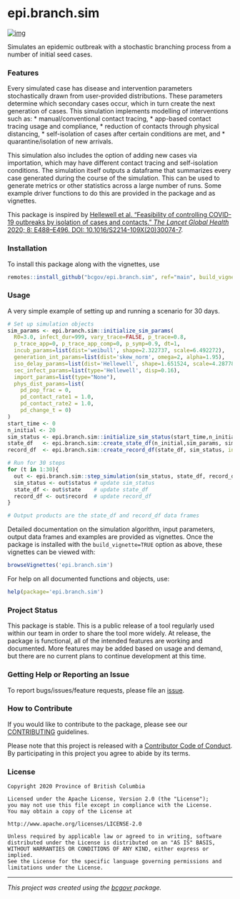 epi.branch.sim
==============

[![img](https://img.shields.io/badge/Lifecycle-Stable-97ca00)](https://github.com/bcgov/repomountie/blob/master/doc/lifecycle-badges.md)

Simulates an epidemic outbreak with a stochastic branching process from
a number of initial seed cases.

### Features

Every simulated case has disease and intervention parameters
stochastically drawn from user-provided distributions. These parameters
determine which secondary cases occur, which in turn create the next
generation of cases. This simulation implements modelling of
interventions such as: \* manual/conventional contact tracing, \*
app-based contact tracing usage and compliance, \* reduction of contacts
through physical distancing, \* self-isolation of cases after certain
conditions are met, and \* quarantine/isolation of new arrivals.

This simulation also includes the option of adding new cases via
importation, which may have different contact tracing and self-isolation
conditions. The simulation itself outputs a dataframe that summarizes
every case generated during the course of the simulation. This can be
used to generate metrics or other statistics across a large number of
runs. Some example driver functions to do this are provided in the
package and as vignettes.

This package is inspired by [Hellewell et al. “Feasibility of
controlling COVID-19 outbreaks by isolation of cases and contacts.” *The
Lancet Global Health* 2020; 8: E488–E496. DOI:
10.1016/S2214-109X(20)30074-7](https://doi.org/10.1016/S2214-109X(20)30074-7).

### Installation

To install this package along with the vignettes, use

``` r
remotes::install_github("bcgov/epi.branch.sim", ref="main", build_vignettes=TRUE)
```

### Usage

A very simple example of setting up and running a scenario for 30 days.

``` r
# Set up simulation objects
sim_params <- epi.branch.sim::initialize_sim_params(
  R0=3.0, infect_dur=999, vary_trace=FALSE, p_trace=0.8, 
  p_trace_app=0, p_trace_app_comp=0, p_symp=0.9, dt=1,
  incub_params=list(dist='weibull', shape=2.322737, scale=6.492272),
  generation_int_params=list(dist='skew_norm', omega=2, alpha=1.95),
  iso_delay_params=list(dist='Hellewell', shape=1.651524, scale=4.287786),
  sec_infect_params=list(type='Hellewell', disp=0.16),
  import_params=list(type="None"), 
  phys_dist_params=list(
    pd_pop_frac = 0, 
    pd_contact_rate1 = 1.0,
    pd_contact_rate2 = 1.0,
    pd_change_t = 0)
)
start_time <- 0
n_initial <- 20
sim_status <- epi.branch.sim::initialize_sim_status(start_time,n_initial) 
state_df   <- epi.branch.sim::create_state_df(n_initial,sim_params, sim_status, initialize=TRUE)
record_df  <- epi.branch.sim::create_record_df(state_df, sim_status, initialize=TRUE)

# Run for 30 steps
for (t in 1:30){
  out <- epi.branch.sim::step_simulation(sim_status, state_df, record_df, sim_params)
  sim_status <- out$status # update sim_status
  state_df <- out$state    # update state_df
  record_df <- out$record  # update record_df
}

# Output products are the state_df and record_df data frames
```

Detailed documentation on the simulation algorithm, input parameters,
output data frames and examples are provided as vignettes. Once the
package is installed with the `build_vignette=TRUE` option as above,
these vignettes can be viewed with:

``` r
browseVignettes('epi.branch.sim')
```

For help on all documented functions and objects, use:

``` r
help(package='epi.branch.sim')
```

### Project Status

This package is stable. This is a public release of a tool regularly
used within our team in order to share the tool more widely. At release,
the package is functional, all of the intended features are working and
documented. More features may be added based on usage and demand, but there
are no current plans to continue development at this time.

### Getting Help or Reporting an Issue

To report bugs/issues/feature requests, please file an
[issue](https://github.com/bcgov/epi.branch.sim/issues/).

### How to Contribute

If you would like to contribute to the package, please see our
[CONTRIBUTING](CONTRIBUTING.md) guidelines.

Please note that this project is released with a [Contributor Code of
Conduct](CODE_OF_CONDUCT.md). By participating in this project you agree
to abide by its terms.

### License

    Copyright 2020 Province of British Columbia

    Licensed under the Apache License, Version 2.0 (the "License");
    you may not use this file except in compliance with the License.
    You may obtain a copy of the License at

    http://www.apache.org/licenses/LICENSE-2.0

    Unless required by applicable law or agreed to in writing, software 
    distributed under the License is distributed on an "AS IS" BASIS, 
    WITHOUT WARRANTIES OR CONDITIONS OF ANY KIND, either express or implied.
    See the License for the specific language governing permissions and 
    limitations under the License.

------------------------------------------------------------------------

*This project was created using the
[bcgovr](https://github.com/bcgov/bcgovr) package.*
